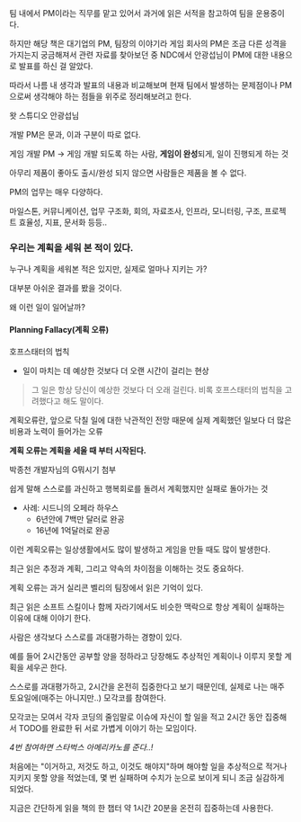 
팀 내에서 PM이라는 직무를 맡고 있어서 과거에 읽은 서적을 참고하여 팀을 운용중이다.

하지만 해당 책은 대기업의 PM, 팀장의 이야기라 게임 회사의 PM은 조금 다른 성격을 가지는지 궁금해져서 관련 자료를 찾아보던 중 NDC에서 안광섭님이 PM에 대한 내용으로 발표를 하신 걸 알았다.

따라서 나름 내 생각과 발표의 내용과 비교해보며 현재 팀에서 발생하는 문제점이나 PM으로써 생각해야 하는 점들을 위주로 정리해보려고 한다.

왓 스튜디오 안광섭님

개발 PM은 문과, 이과 구분이 따로 없다.

게임 개발 PM -> 게임 개발 되도록 하는 사람, **게임이 완성**되게, 일이 진행되게 하는 것

아무리 제품이 좋아도 출시/완성 되지 않으면 사람들은 제품을 볼 수 없다.

PM의 업무는 매우 다양하다.

마일스톤, 커뮤니케이션, 업무 구조화, 회의, 자료조사, 인프라, 모니터링, 구조, 프로젝트 효율성, 지표, 문서화 등등..

### 우리는 계획을 세워 본 적이 있다.

누구나 계획을 세워본 적은 있지만, 실제로 얼마나 지키는 가?

대부분 아쉬운 결과를 봤을 것이다.

왜 이런 일이 일어날까?
#### Planning Fallacy(계획 오류)

호프스태터의 법칙
- 일이 마치는 데 예상한 것보다 더 오랜 시간이 걸리는 현상

> 그 일은 항상 당신이 예상한 것보다 더 오래 걸린다. 
> 비록 호프스태터의 법칙을 고려했다고 해도 말이다.

계획오류란, 앞으로 닥칠 일에 대한 낙관적인 전망 때문에 실제 계획했던 일보다 더 많은 비용과 노력이 들어가는 오류

**계획 오류는 계획을 세울 때 부터 시작된다.**

박종천 개발자님의 G뭐시기 첨부

쉽게 말해 스스로를 과신하고 행복회로를 돌려서 계획했지만 실패로 돌아가는 것

- 사례: 시드니의 오페라 하우스
	- 6년안에 7백만 달러로 완공
	- 16년에 1억달러로 완공

이런 계획오류는 일상생활에서도 많이 발생하고 게임을 만들 때도 많이 발생한다.

최근 읽은 추정과 계획, 그리고 약속의 차이점을 이해하는 것도 중요하다.

계획 오류는 과거 실리콘 벨리의 팀장에서 읽은 기억이 있다.

최근 읽은 소프트 스킬이나 함께 자라기에서도 비슷한 맥락으로 항상 계획이 실패하는 이유에 대해 이야기 한다.

사람은 생각보다 스스로를 과대평가하는 경향이 있다.

예를 들어 2시간동안 공부할 양을 정하라고 당장해도 추상적인 계획이나 이루지 못할 계획을 세우곤 한다.

스스로를 과대평가하고, 2시간을 온전히 집중한다고 보기 때문인데, 실제로 나는 매주 토요일에(매주는 아니지만..) 모각코를 참여한다.

모각코는 모여서 각자 코딩의 줄임말로 이슈에 자신이 할 일을 적고 2시간 동안 집중해서 TODO를 완료한 뒤 서로 가볍게 이야기 하는 모임이다.

*4번 참여하면 스타벅스 아메리카노를 준다..!*

처음에는 "이거하고, 저것도 하고, 이것도 해야지"하며 해야할 일을 추상적으로 적거나 지키지 못할 양을 적었는데, 몇 번 실패하며 수치가 눈으로 보이게 되니 조금 실감하게 되었다.

지금은 간단하게 읽을 책의 한 챕터 약 1시간 20분을 온전히 집중하는데 사용한다.


